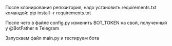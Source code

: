 После клонирования репозитория, надо установить requirements.txt командой:
pip install -r requirements.txt

После чего в файле config.py изменить BOT_TOKEN на свой, полученный у @BotFather в Telegram

Запускаем файл main.py и тестируем бота

